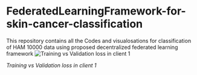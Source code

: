 # FederatedLearningFramework-for-skin-cancer-classification
This repository contains all the Codes and visualosations for classification of HAM 10000 data using proposed decentralized federated learning framework
![Training vs Validation loss in client 1](https://github.com/Cmatermedicalimageanalysis/FederatedLearningFramework-for-skin-cancer-classification/assets/156891606/7c24668c-a3d6-4593-b5a0-c1c922e6d646)

*Training vs Validation loss in client 1*
